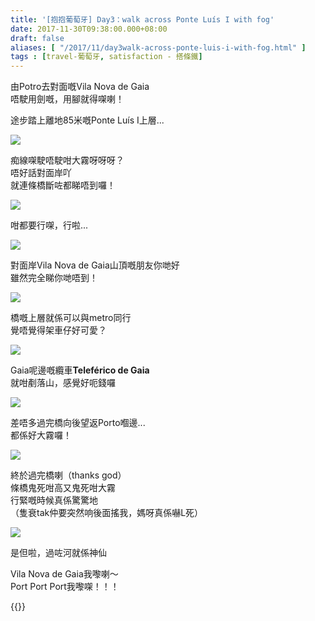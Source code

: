 ```yaml
---
title: '[抱抱葡萄牙] Day3：walk across Ponte Luís I with fog'
date: 2017-11-30T09:38:00.000+08:00
draft: false
aliases: [ "/2017/11/day3walk-across-ponte-luis-i-with-fog.html" ]
tags : [travel-葡萄牙, satisfaction - 搭條鐵]
---
```


由Potro去對面嘅Vila Nova de Gaia  
唔駛用劍嘅，用腳就得㗎喇！  
  
途步踏上離地85米嘅Ponte Luís I上層...  

![](/images/portugal3b1.jpg)

痴線㗎駛唔駛咁大霧呀呀呀？  
唔好話對面岸吖  
就連條橋斷咗都睇唔到囉！  

![](/images/portugal3b2.jpg)

咁都要行㗎，行啦...  

![](/images/portugal3b3.jpg)

對面岸Vila Nova de Gaia山頂嘅朋友你哋好  
雖然完全睇你哋唔到！  

![](/images/portugal3b.jpg)

橋嘅上層就係可以與metro同行  
覺唔覺得架車仔好可愛？  

![](/images/portugal3b4.jpg)

Gaia呢邊嘅纜車**Teleférico de Gaia**  
就咁剷落山，感覺好呃錢囉  

![](/images/portugal3b5.jpg)

差唔多過完橋向後望返Porto嗰邊...  
都係好大霧囉！  

![](/images/portugal3b6.jpg)

終於過完橋喇（thanks god）  
條橋鬼死咁高又鬼死咁大霧  
行緊嘅時候真係驚驚地  
（隻衰tak仲要突然响後面搖我，媽呀真係嚇L死）  

![](/images/portugal3b7.jpg)

是但啦，過咗河就係神仙  
  
Vila Nova de Gaia我嚟喇～  
Port Port Port我嚟㗎！！！  
  
  

{{<portugal>}}  
